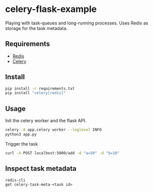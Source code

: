 # celery-flask-example
Playing with task-queues and long-running processes. Uses Redis as storage for the task metadata.

## Requirements
- [Redis](https://redis.io/docs/install/install-redis/)
- [Celery](https://docs.celeryq.dev/en/stable/getting-started/introduction.html#installation)

## Install
```bash
pip install -r requirements.txt
pip install "celery[redis]"
```

## Usage
Init the celery worker and the flask API.
```bash
celery -A app.celery worker --loglevel INFO
python3 app.py
```
Trigger the task
```bash
curl -X POST localhost:5000/add -d "a=50" -d "b=10"
```

## Inspect task metadata
```
redis-cli
get celery-task-meta-<task id>
```

